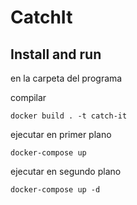 # CatchIt

## Install and run

en la carpeta del programa

compilar

```docker build . -t catch-it```

ejecutar en primer plano

```docker-compose up```

ejecutar en segundo plano

```docker-compose up -d```